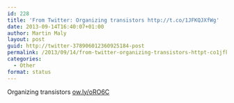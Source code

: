 ```yaml
---
id: 228
title: 'From Twitter: Organizing transistors http://t.co/1JFKQJXfWg'
date: 2013-09-14T16:40:07+01:00
author: Martin Maly
layout: post
guid: http://twitter-378906012360925184-post
permalink: /2013/09/14/from-twitter-organizing-transistors-httpt-co1jfkqjxfwg/
categories:
  - Other
format: status
---
```

Organizing transistors [ow.ly/oRO6C](http://ow.ly/oRO6C)
